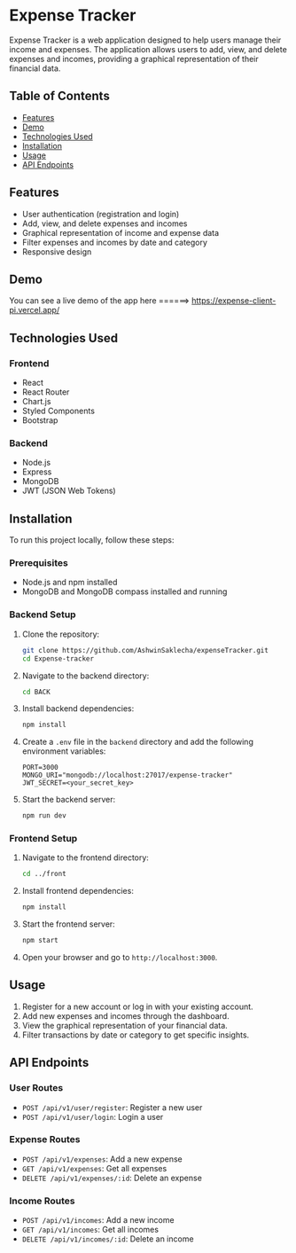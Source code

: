 # Expense Tracker

Expense Tracker is a web application designed to help users manage their income and expenses. The application allows users to add, view, and delete expenses and incomes, providing a graphical representation of their financial data.


## Table of Contents

- [Features](#features)
- [Demo](#demo)
- [Technologies Used](#technologies-used)
- [Installation](#installation)
- [Usage](#usage)
- [API Endpoints](#api-endpoints)

## Features

- User authentication (registration and login)
- Add, view, and delete expenses and incomes
- Graphical representation of income and expense data
- Filter expenses and incomes by date and category
- Responsive design

## Demo

You can see a live demo of the app here ======> https://expense-client-pi.vercel.app/

## Technologies Used

### Frontend

- React
- React Router
- Chart.js
- Styled Components
- Bootstrap

### Backend

- Node.js
- Express
- MongoDB
- JWT (JSON Web Tokens)

## Installation

To run this project locally, follow these steps:

### Prerequisites

- Node.js and npm installed
- MongoDB and MongoDB compass installed and running

### Backend Setup

1. Clone the repository:

    ```bash
    git clone https://github.com/AshwinSaklecha/expenseTracker.git
    cd Expense-tracker
    ```

2. Navigate to the backend directory:

    ```bash
    cd BACK
    ```

3. Install backend dependencies:

    ```bash
    npm install
    ```

4. Create a `.env` file in the `backend` directory and add the following environment variables:

    ```env
    PORT=3000
    MONGO_URI="mongodb://localhost:27017/expense-tracker"
    JWT_SECRET=<your_secret_key>
    ```

5. Start the backend server:

    ```bash
    npm run dev
    ```

### Frontend Setup

1. Navigate to the frontend directory:

    ```bash
    cd ../front
    ```

2. Install frontend dependencies:

    ```bash
    npm install
    ```

3. Start the frontend server:

    ```bash
    npm start
    ```

4. Open your browser and go to `http://localhost:3000`.

## Usage

1. Register for a new account or log in with your existing account.
2. Add new expenses and incomes through the dashboard.
3. View the graphical representation of your financial data.
4. Filter transactions by date or category to get specific insights.

## API Endpoints

### User Routes

- `POST /api/v1/user/register`: Register a new user
- `POST /api/v1/user/login`: Login a user

### Expense Routes

- `POST /api/v1/expenses`: Add a new expense
- `GET /api/v1/expenses`: Get all expenses
- `DELETE /api/v1/expenses/:id`: Delete an expense

### Income Routes

- `POST /api/v1/incomes`: Add a new income
- `GET /api/v1/incomes`: Get all incomes
- `DELETE /api/v1/incomes/:id`: Delete an income

